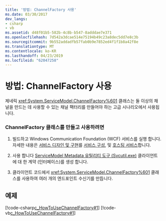 ```yaml
---
title: '방법: ChannelFactory 사용'
ms.date: 03/30/2017
dev_langs:
- csharp
- vb
ms.assetid: d48f01b5-582b-4c8b-b547-8adddae7e371
ms.openlocfilehash: 7d542a3dcae514e75194b49c23a8dec5dd7e8c3b
ms.sourcegitcommit: 9b552addadfb57fab0b9e7852ed4f1f1b8a42f8e
ms.translationtype: MT
ms.contentlocale: ko-KR
ms.lasthandoff: 04/23/2019
ms.locfileid: "62047258"
---
```

# <a name="how-to-use-the-channelfactory"></a>방법: ChannelFactory 사용
제네릭 <xref:System.ServiceModel.ChannelFactory%601> 클래스는 둘 이상의 채널을 만드는 데 사용할 수 있는 채널 팩터리를 만들어야 하는 고급 시나리오에서 사용됩니다.  
  
### <a name="to-create-and-use-the-channelfactory-class"></a>ChannelFactory 클래스를 만들고 사용하려면  
  
1. 빌드하고 Windows Communication Foundation (WCF) 서비스를 실행 합니다. 자세한 내용은 [서비스 디자인 및 구현](../../../../docs/framework/wcf/designing-and-implementing-services.md)를 [서비스 구성](../../../../docs/framework/wcf/configuring-services.md), 및 [호스팅 서비스](../../../../docs/framework/wcf/hosting-services.md)합니다.  
  
2. 사용 합니다 [ServiceModel Metadata 유틸리티 도구 (Svcutil.exe)](../../../../docs/framework/wcf/servicemodel-metadata-utility-tool-svcutil-exe.md) 클라이언트에 대 한 계약 (인터페이스)를 생성 합니다.  
  
3. 클라이언트 코드에서 <xref:System.ServiceModel.ChannelFactory%601> 클래스를 사용하여 여러 개의 엔드포인트 수신기를 만듭니다.  
  
## <a name="example"></a>예제  
 [!code-csharp[c_HowToUseChannelFactory#1](../../../../samples/snippets/csharp/VS_Snippets_CFX/c_howtousechannelfactory/cs/source.cs#1)]
 [!code-vb[c_HowToUseChannelFactory#1](../../../../samples/snippets/visualbasic/VS_Snippets_CFX/c_howtousechannelfactory/vb/source.vb#1)]
